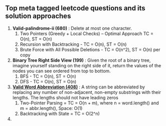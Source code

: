 ## Top meta tagged leetcode questions and its solution approaches

1. **Valid-palindrome-ii (680)** : Delete at most one character.
   1. Two Pointers (Greedy + Local Checks) – Optimal Approach TC = O(n), ST = O(n)
   2. Recursion with Backtracking - TC = O(n), ST = O(n)
   3. Brute Force with All Possible Deletions - TC = O(n^2), ST = O(n) per copy
2. **Binary Tree Right Side View (199)**  : Given the root of a binary tree, imagine yourself standing on the right side of it, return the values of the nodes you can see ordered from top to bottom.
   1. BFS - TC = O(n), ST = O(n)
   2. DFS - TC = O(n), ST = O(n)
3. [**Valid Word Abbreviation (408)**](https://leetcode.com/problems/valid-word-abbreviation/description/?envType=company&envId=facebook&favoriteSlug=facebook-thirty-days) : A string can be abbreviated by replacing any number of non-adjacent, non-empty substrings with their lengths. The lengths should not have leading zeros
   1. Two-Pointer Parsing = TC = O(n + m), where n = word.length() and m = abbr.length(), Space: O(1)
   2. Backtracking with State = TC = O(2^n)
4. 
   
